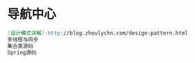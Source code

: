 # 导航中心

```markdown
[设计模式详解]:http://blog.zhoulychn.com/design-pattern.html
多线程与同步
集合类源码
Spring源码
```
